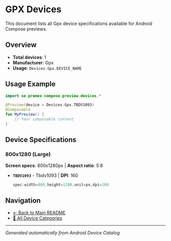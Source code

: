 # GPX Devices

This document lists all Gpx device specifications available for Android Compose previews.

## Overview

- **Total devices**: 1
- **Manufacturer**: Gpx
- **Usage**: `Devices.Gpx.DEVICE_NAME`

## Usage Example

```kotlin
import se.premex.compose.preview.devices.*

@Preview(device = Devices.Gpx.TBDV1093)
@Composable
fun MyPreview() {
    // Your composable content
}
```

## Device Specifications

### 800x1280 (Large)

**Screen specs**: 800x1280px | **Aspect ratio**: 5:8

- **`TBDV1093`** - Tbdv1093 | **DPI**: 160
  ```kotlin
  spec:width=800,height=1280,unit=px,dpi=160
  ```

## Navigation

- [← Back to Main README](../../README.md)
- [📱 All Device Categories](../README.md)

---
*Generated automatically from Android Device Catalog*
